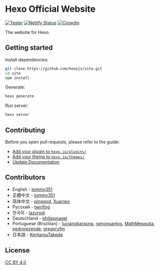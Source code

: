 # Hexo Official Website

[![Tester](https://github.com/hexojs/site/actions/workflows/tester.yml/badge.svg)](https://github.com/hexojs/site/actions/workflows/tester.yml)
[![Netlify Status](https://api.netlify.com/api/v1/badges/beeb7e86-4485-4381-8529-6b2a92df5dd7/deploy-status)](https://app.netlify.com/sites/hexo-site/deploys)
[![Crowdin](https://badges.crowdin.net/hexo/localized.svg)](https://crowdin.com/project/hexo)

The website for Hexo.

## Getting started

Install dependencies:

```bash
git clone https://github.com/hexojs/site.git
cd site
npm install
```

Generate:

```bash
hexo generate
```

Run server:

```bash
hexo server
```

## Contributing

Before you open pull requests, please refer to the guide:

- [Add your plugin to `hexo.io/plugins/`](https://hexo.io/docs/plugins#Publishing)
- [Add your theme to `hexo.io/themes/`](https://hexo.io/docs/themes#Publishing)
- [Update Documentation](https://hexo.io/docs/contributing#Updating-Documentation)

## Contributors

- English - [tommy351](https://github.com/tommy351)
- 正體中文 - [tommy351](https://github.com/tommy351)
- 简体中文 - [pinggod](https://github.com/pinggod), [Xuanwo](https://github.com/Xuanwo)
- Русский - [twirlfog](https://github.com/twirlfog)
- 한국어 - [lazyrodi](https://github.com/lazyrodi)
- Deutschland - [philippnagel](https://github.com/philippnagel)
- Portuguese (Brazilian) - [lucianobarauna](https://github.com/lucianobarauna), [ramonsantos](https://github.com/ramonsantos), [MathMesquita](https://github.com/MathMesquita), [pedrorezende](https://github.com/pedrorezende), [gregoryfm](https://github.com/gregoryfm)
- 日本語 - [KentarouTakeda](https://github.com/KentarouTakeda)

## License

[CC BY 4.0](http://creativecommons.org/licenses/by/4.0/)
